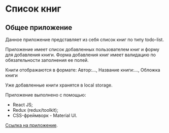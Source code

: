 # Список книг

## Общее приложение

Данное приложение представляет из себя список книг по типу todo-list.

Приложение имеет список добавленных пользователем книг и форму для добавления книги.
Форма добавления книг имеет валидацию по обязательности заполнения ее полей.

Книги отображаются в формате: Автор:..., Название книги:..., Обложка книги

Уже добавленные книги хранятся в local storage.

Приложение выполнено с помощью:
 - React JS;
 - Redux (redux/toolkit);
 - CSS-фреймворк - Material UI.

 [Ссылка на приложение](https://jet-book-list.vercel.app/).